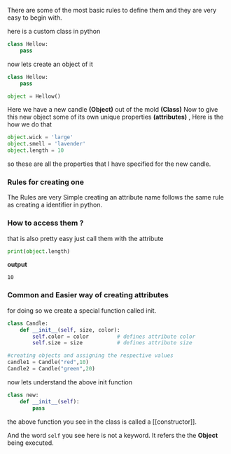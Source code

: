 There are some of the most basic rules to define them and they are very easy to begin with.

here is a custom class in python 

```Python 
class Hellow:
	pass
```

now lets create an object of it

```python 
class Hellow:
	pass 

object = Hellow()
```

Here we have a new candle **(Object)** out of the mold **(Class)** 
Now to give this new object some of its own unique properties **(attributes)** , Here is the how we do that

```python 
object.wick = 'large'
object.smell = 'lavender'
object.length = 10 
```

so these are all the properties that I have specified for the new candle.

### Rules for creating one 

The Rules are very Simple creating an attribute name follows the same rule as creating a identifier in python.

### How to access them ?

that is also pretty easy 
just call them with the attribute 

```python 
print(object.length)
```

**output**
```
10
```

### Common and Easier way of creating attributes 

for doing so we create a special function called init. 

```python 
class Candle:
	def __init__(self, size, color):
		self.color = color         # defines attribute color
		self.size = size           # defines attribute size 	

#creating objects and assigning the respective values 
candle1 = Candle("red",10)         
Candle2 = Candle("green",20)
```

now lets understand the above init function 

```python
class new:
	def __init__(self):
		pass
```

the  above function you see in the class is called a [[constructor]].

And the word ``` self ```  you see here is not a keyword. It refers the the **Object** being executed.
